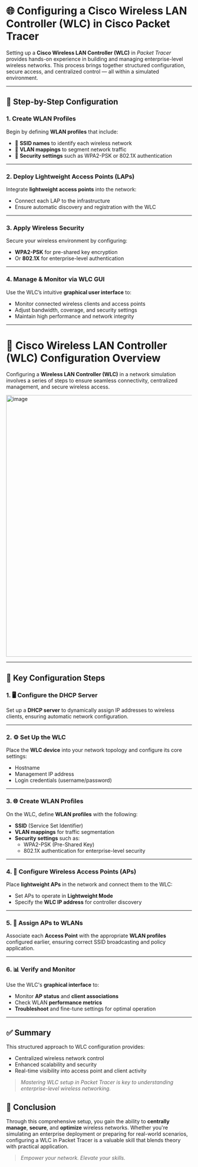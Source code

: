 # 🌐 Configuring a Cisco Wireless LAN Controller (WLC) in Cisco Packet Tracer

Setting up a **Cisco Wireless LAN Controller (WLC)** in *Packet Tracer* provides hands-on experience in building and managing enterprise-level wireless networks. This process brings together structured configuration, secure access, and centralized control — all within a simulated environment.

---

## 🔧 Step-by-Step Configuration

### 1. Create WLAN Profiles  
Begin by defining **WLAN profiles** that include:
- 📶 **SSID names** to identify each wireless network  
- 🧩 **VLAN mappings** to segment network traffic  
- 🔐 **Security settings** such as WPA2-PSK or 802.1X authentication

---

### 2. Deploy Lightweight Access Points (LAPs)  
Integrate **lightweight access points** into the network:
- Connect each LAP to the infrastructure  
- Ensure automatic discovery and registration with the WLC  

---

### 3. Apply Wireless Security  
Secure your wireless environment by configuring:
- **WPA2-PSK** for pre-shared key encryption  
- Or **802.1X** for enterprise-level authentication  

---

### 4. Manage & Monitor via WLC GUI  
Use the WLC’s intuitive **graphical user interface** to:
- Monitor connected wireless clients and access points  
- Adjust bandwidth, coverage, and security settings  
- Maintain high performance and network integrity  

---


# 📡 Cisco Wireless LAN Controller (WLC) Configuration Overview

Configuring a **Wireless LAN Controller (WLC)** in a network simulation involves a series of steps to ensure seamless connectivity, centralized management, and secure wireless access.

<img width="1693" height="709" alt="image" src="https://github.com/user-attachments/assets/25e2e962-adfa-41e1-b272-7f82425889ec" />


---

## 🔧 Key Configuration Steps

### 1. 🖥️ Configure the DHCP Server  
Set up a **DHCP server** to dynamically assign IP addresses to wireless clients, ensuring automatic network configuration.

---

### 2. ⚙️ Set Up the WLC  
Place the **WLC device** into your network topology and configure its core settings:
- Hostname  
- Management IP address  
- Login credentials (username/password)

---

### 3. 🌐 Create WLAN Profiles  
On the WLC, define **WLAN profiles** with the following:
- **SSID** (Service Set Identifier)  
- **VLAN mappings** for traffic segmentation  
- **Security settings** such as:
  - WPA2-PSK (Pre-Shared Key)
  - 802.1X authentication for enterprise-level security

---

### 4. 📶 Configure Wireless Access Points (APs)  
Place **lightweight APs** in the network and connect them to the WLC:
- Set APs to operate in **Lightweight Mode**  
- Specify the **WLC IP address** for controller discovery  

---

### 5. 🔄 Assign APs to WLANs  
Associate each **Access Point** with the appropriate **WLAN profiles** configured earlier, ensuring correct SSID broadcasting and policy application.

---

### 6. 📊 Verify and Monitor  
Use the WLC's **graphical interface** to:
- Monitor **AP status** and **client associations**  
- Check WLAN **performance metrics**  
- **Troubleshoot** and fine-tune settings for optimal operation

---

## ✅ Summary

This structured approach to WLC configuration provides:
- Centralized wireless network control  
- Enhanced scalability and security  
- Real-time visibility into access point and client activity  

> *Mastering WLC setup in Packet Tracer is key to understanding enterprise-level wireless networking.*


## 🎯 Conclusion

Through this comprehensive setup, you gain the ability to **centrally manage**, **secure**, and **optimize** wireless networks. Whether you're simulating an enterprise deployment or preparing for real-world scenarios, configuring a WLC in Packet Tracer is a valuable skill that blends theory with practical application.

> *Empower your network. Elevate your skills.*


